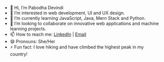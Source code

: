 - 👋 Hi, I’m Pabodha Devindi
- 👀 I’m interested in web development, UI and UX design.
- 🌱 I’m currently learning JavaScript, Java, Mern Stack and Python.
- 💞️ I’m looking to collaborate on innovative web applications and machine learning projects.
- 📫 How to reach me: [LinkedIn](https://www.linkedin.com/in/PabodhaDevindi) | [Email](mailto:pabodha2002@gmail.com)
- 😄 Pronouns: She/Her
- ⚡ Fun fact:  I love hiking and have climbed the highest peak in my country!

<!---
devindipb/devindipb is a ✨ special ✨ repository because its `README.md` (this file) appears on your GitHub profile.
You can click the Preview link to take a look at your changes.
--->
